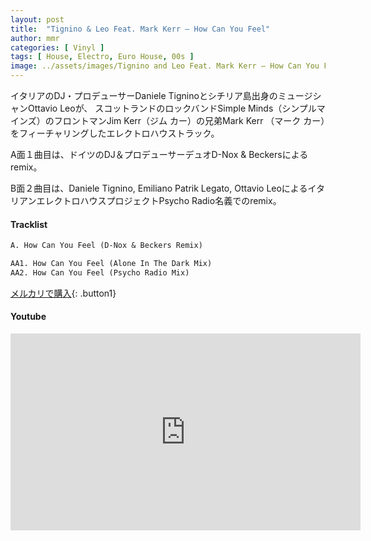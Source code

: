 ```yaml
---
layout: post
title:  "Tignino & Leo Feat. Mark Kerr – How Can You Feel"
author: mmr
categories: [ Vinyl ]
tags: [ House, Electro, Euro House, 00s ]
image: ../assets/images/Tignino and Leo Feat. Mark Kerr – How Can You Feel.webp
---
```


イタリアのDJ・プロデューサーDaniele Tigninoとシチリア島出身のミュージシャンOttavio Leoが、 スコットランドのロックバンドSimple Minds（シンプルマインズ）のフロントマンJim Kerr（ジム カー）の兄弟Mark Kerr （マーク カー）をフィーチャリングしたエレクトロハウストラック。

A面１曲目は、ドイツのDJ＆プロデューサーデュオD-Nox & Beckersによるremix。

B面２曲目は、Daniele Tignino, Emiliano Patrik Legato, Ottavio LeoによるイタリアンエレクトロハウスプロジェクトPsycho Radio名義でのremix。

#### Tracklist
```md
A. How Can You Feel (D-Nox & Beckers Remix)

AA1. How Can You Feel (Alone In The Dark Mix)
AA2. How Can You Feel (Psycho Radio Mix)
```

[メルカリで購入](https://jp.mercari.com/item/m47242584928?afid=6142608987){: .button1}

#### Youtube
<iframe width="560" height="315" src="https://www.youtube.com/embed/w7XY4tr_XBQ?si=GeoCB8RBRLCQDsU1" title="YouTube video player" frameborder="0" allow="accelerometer; autoplay; clipboard-write; encrypted-media; gyroscope; picture-in-picture; web-share" referrerpolicy="strict-origin-when-cross-origin" allowfullscreen></iframe>